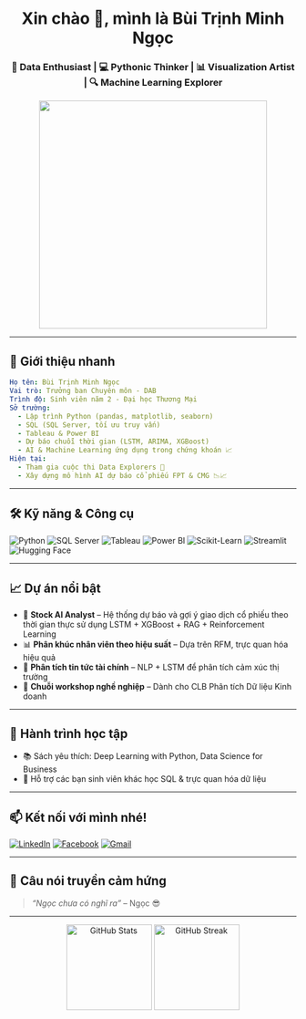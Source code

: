 
<h1 align="center">Xin chào 👋, mình là Bùi Trịnh Minh Ngọc</h1>
<h3 align="center">🚀 Data Enthusiast | 💻 Pythonic Thinker | 📊 Visualization Artist | 🔍 Machine Learning Explorer</h3>

<p align="center">
  <img src="https://media.giphy.com/media/v1.Y2lkPTc5MGI3NjExdTZnaXVqNTkwOGtkNjBoam1kdDhtOHF6cDlnMXg3cTVrbGZkMmhiOCZlcD12MV9naWZzX3NlYXJjaCZjdD1n/aQyrN6kZlPEkU/giphy.gif" width="400"/>
</p>

---

## 💫 Giới thiệu nhanh

```yaml
Họ tên: Bùi Trịnh Minh Ngọc
Vai trò: Trưởng ban Chuyên môn - DAB
Trình độ: Sinh viên năm 2 - Đại học Thương Mại
Sở trường:
  - Lập trình Python (pandas, matplotlib, seaborn)
  - SQL (SQL Server, tối ưu truy vấn)
  - Tableau & Power BI
  - Dự báo chuỗi thời gian (LSTM, ARIMA, XGBoost)
  - AI & Machine Learning ứng dụng trong chứng khoán 📈
Hiện tại:
  - Tham gia cuộc thi Data Explorers 🧠
  - Xây dựng mô hình AI dự báo cổ phiếu FPT & CMG 📉📈
```

---

## 🛠️ Kỹ năng & Công cụ

![Python](https://img.shields.io/badge/Python-3776AB?style=for-the-badge&logo=python&logoColor=white)
![SQL Server](https://img.shields.io/badge/SQL%20Server-CC2927?style=for-the-badge&logo=microsoftsqlserver&logoColor=white)
![Tableau](https://img.shields.io/badge/Tableau-E97627?style=for-the-badge&logo=tableau&logoColor=white)
![Power BI](https://img.shields.io/badge/Power%20BI-F2C811?style=for-the-badge&logo=powerbi&logoColor=black)
![Scikit-Learn](https://img.shields.io/badge/Scikit--Learn-F7931E?style=for-the-badge&logo=scikit-learn&logoColor=white)
![Streamlit](https://img.shields.io/badge/Streamlit-FF4B4B?style=for-the-badge&logo=streamlit&logoColor=white)
![Hugging Face](https://img.shields.io/badge/HuggingFace-FCC624?style=for-the-badge&logo=huggingface&logoColor=black)

---

## 📈 Dự án nổi bật

- 🧠 **Stock AI Analyst** – Hệ thống dự báo và gợi ý giao dịch cổ phiếu theo thời gian thực sử dụng LSTM + XGBoost + RAG + Reinforcement Learning
- 📊 **Phân khúc nhân viên theo hiệu suất** – Dựa trên RFM, trực quan hóa hiệu quả
- 📰 **Phân tích tin tức tài chính** – NLP + LSTM để phân tích cảm xúc thị trường
- 💼 **Chuỗi workshop nghề nghiệp** – Dành cho CLB Phân tích Dữ liệu Kinh doanh

---

## 🌱 Hành trình học tập

- 📚 Sách yêu thích: Deep Learning with Python, Data Science for Business
- 🤝 Hỗ trợ các bạn sinh viên khác học SQL & trực quan hóa dữ liệu

---

## 📫 Kết nối với mình nhé!
[![LinkedIn](https://img.shields.io/badge/LinkedIn-%230077B5.svg?style=flat&logo=linkedin&logoColor=white)](https://www.linkedin.com/in/btmnngoc/)
[![Facebook](https://img.shields.io/badge/Facebook-1877F2?style=flat&logo=facebook&logoColor=white)](https://www.facebook.com/buitrinh.minhngoc/)
[![Gmail](https://img.shields.io/badge/Gmail-D14836?style=flat&logo=gmail&logoColor=white)](mailto:btmnngoc@gmail.com)

---

## 🧠 Câu nói truyền cảm hứng

> *“Ngọc chưa có nghĩ ra”* – Ngọc 😎

---

<p align="center">
  <img src="https://github-readme-stats.vercel.app/api?username=btmnngoc&show_icons=true&theme=radical" alt="GitHub Stats" height="150"/>
  <img src="https://github-readme-streak-stats.herokuapp.com/?user=btmnngoc&theme=radical" alt="GitHub Streak" height="150"/>
</p>
